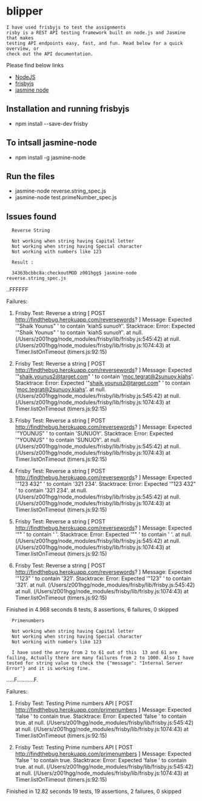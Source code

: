 # blipper
	I have used frisbyjs to test the assignments 
	risby is a REST API testing framework built on node.js and Jasmine that makes
	testing API endpoints easy, fast, and fun. Read below for a quick overview, or
	check out the API documentation.
Please find below links
* [NodeJS](https://nodejs.org/en/download/)
* [frisbyjs](http://frisbyjs.com/)
* [jasmine node](http://jasmine.github.io/2.0/introduction.html)


## Installation and running frisbyjs

* npm install --save-dev frisby

## To intsall jasmine-node

* npm install -g jasmine-node

## Run the files

* jasmine-node reverse.string_spec.js
* jasmine-node test.primeNumber_spec.js 

## Issues found
      Reverse String
    
      Not working when string having Capital letter
      Not working when string having Special character
      Not working with numbers like 123
      
      Result :
      
      34363bcbbc8a:checkoutMOD z001hgg$ jasmine-node reverse.string_spec.js 
..FFFFFF

Failures:

  1) Frisby Test: Reverse a string 
	[ POST http://findthebug.herokuapp.com/reversewords? ]
   Message:
     Expected '"Shaik Younus"
' to contain 'kiahS sunuoY'.
   Stacktrace:
     Error: Expected '"Shaik Younus"
' to contain 'kiahS sunuoY'.
    at null.<anonymous> (/Users/z001hgg/node_modules/frisby/lib/frisby.js:545:42)
    at null.<anonymous> (/Users/z001hgg/node_modules/frisby/lib/frisby.js:1074:43)
    at Timer.listOnTimeout (timers.js:92:15)

  2) Frisby Test: Reverse a string 
	[ POST http://findthebug.herokuapp.com/reversewords? ]
   Message:
     Expected '"shaik.younus2@target.com"
' to contain 'moc.tegrat@2sunuoy.kiahs'.
   Stacktrace:
     Error: Expected '"shaik.younus2@target.com"
' to contain 'moc.tegrat@2sunuoy.kiahs'.
    at null.<anonymous> (/Users/z001hgg/node_modules/frisby/lib/frisby.js:545:42)
    at null.<anonymous> (/Users/z001hgg/node_modules/frisby/lib/frisby.js:1074:43)
    at Timer.listOnTimeout (timers.js:92:15)

  3) Frisby Test: Reverse a string 
	[ POST http://findthebug.herokuapp.com/reversewords? ]
   Message:
     Expected '"YOUNUS"
' to contain 'SUNUOY'.
   Stacktrace:
     Error: Expected '"YOUNUS"
' to contain 'SUNUOY'.
    at null.<anonymous> (/Users/z001hgg/node_modules/frisby/lib/frisby.js:545:42)
    at null.<anonymous> (/Users/z001hgg/node_modules/frisby/lib/frisby.js:1074:43)
    at Timer.listOnTimeout (timers.js:92:15)

  4) Frisby Test: Reverse a string 
	[ POST http://findthebug.herokuapp.com/reversewords? ]
   Message:
     Expected '"123 432"
' to contain '321 234'.
   Stacktrace:
     Error: Expected '"123 432"
' to contain '321 234'.
    at null.<anonymous> (/Users/z001hgg/node_modules/frisby/lib/frisby.js:545:42)
    at null.<anonymous> (/Users/z001hgg/node_modules/frisby/lib/frisby.js:1074:43)
    at Timer.listOnTimeout (timers.js:92:15)

  5) Frisby Test: Reverse a string 
	[ POST http://findthebug.herokuapp.com/reversewords? ]
   Message:
     Expected '""
' to contain ' '.
   Stacktrace:
     Error: Expected '""
' to contain ' '.
    at null.<anonymous> (/Users/z001hgg/node_modules/frisby/lib/frisby.js:545:42)
    at null.<anonymous> (/Users/z001hgg/node_modules/frisby/lib/frisby.js:1074:43)
    at Timer.listOnTimeout (timers.js:92:15)

  6) Frisby Test: Reverse a string 
	[ POST http://findthebug.herokuapp.com/reversewords? ]
   Message:
     Expected '"123"
' to contain '321'.
   Stacktrace:
     Error: Expected '"123"
' to contain '321'.
    at null.<anonymous> (/Users/z001hgg/node_modules/frisby/lib/frisby.js:545:42)
    at null.<anonymous> (/Users/z001hgg/node_modules/frisby/lib/frisby.js:1074:43)
    at Timer.listOnTimeout (timers.js:92:15)

Finished in 4.968 seconds
8 tests, 8 assertions, 6 failures, 0 skipped


      Primenumbers
    
      Not working when string having Capital letter
      Not working when string having Special character
      Not working with numbers like 123
      
      I have used the array from 2 to 61 out of this  13 and 61 are failing, Actually there are many failures from 2 to 1000. Also I have tested for string value to check the {"message": "Internal Server Error"} and it is working fine.
      
.....F...........F.

Failures:

  1) Frisby Test:  Testing Prime numbers API 
	[ POST http://findthebug.herokuapp.com/primenumbers ]
   Message:
     Expected 'false
' to contain true.
   Stacktrace:
     Error: Expected 'false
' to contain true.
    at null.<anonymous> (/Users/z001hgg/node_modules/frisby/lib/frisby.js:545:42)
    at null.<anonymous> (/Users/z001hgg/node_modules/frisby/lib/frisby.js:1074:43)
    at Timer.listOnTimeout (timers.js:92:15)

  2) Frisby Test:  Testing Prime numbers API 
	[ POST http://findthebug.herokuapp.com/primenumbers ]
   Message:
     Expected 'false
' to contain true.
   Stacktrace:
     Error: Expected 'false
' to contain true.
    at null.<anonymous> (/Users/z001hgg/node_modules/frisby/lib/frisby.js:545:42)
    at null.<anonymous> (/Users/z001hgg/node_modules/frisby/lib/frisby.js:1074:43)
    at Timer.listOnTimeout (timers.js:92:15)

Finished in 12.82 seconds
19 tests, 19 assertions, 2 failures, 0 skipped

